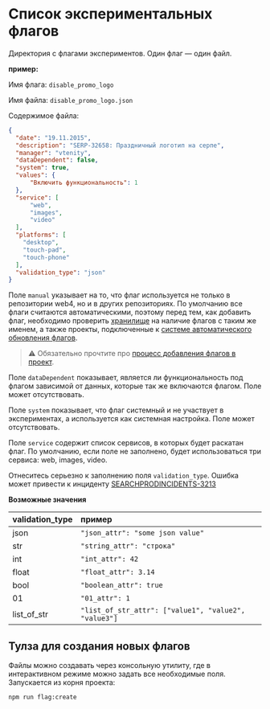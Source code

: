 # Список экспериментальных флагов

Директория с флагами экспериментов. Один флаг — один файл.

**пример:**

Имя флага: `disable_promo_logo`

Имя файла: `disable_promo_logo.json`

Содержимое файла:

```json
{
  "date": "19.11.2015",
  "description": "SERP-32658: Праздничный логотип на серпе",
  "manager": "vtenity",
  "dataDependent": false,
  "system": true,
  "values": {
      "Включить функциональность": 1
  },
  "service": [
      "web",
      "images",
      "video"
  ],
  "platforms": [
    "desktop",
    "touch-pad",
    "touch-phone"
  ],
  "validation_type": "json"
}
```

Поле `manual` указывает на то, что флаг используется не только в репозитории web4, но и в других репозиториях. По умолчанию все флаги считаются автоматическими, поэтому перед тем, как добавить флаг, необходимо проверить [хранилище][ab_flag_storage] на наличие флагов с таким же именем, а также проекты, подключенные к [системе автоматического обновления флагов][infra_expflags_auto].

> :warning: Обязательно прочтите про [процесс добавления флагов в проект][infra_add_new_flag].

Поле `dataDependent` показывает, является ли функциональность под флагом зависимой от данных, которые так же включаются флагом. Поле может отсутствовать.

Поле `system` показывает, что флаг системный и не участвует в экспериментах, а используется как системная настройка. Поле может отсутствовать.

Поле `service` содержит список сервисов, в которых будет раскатан флаг. По умолчанию, если поле не заполнено, будет использоваться три сервиса: web, images, video.

Отнеситесь серьезно к заполнению поля `validation_type`. Ошибка может привести к инциденту [SEARCHPRODINCIDENTS-3213](https://st.yandex-team.ru/SEARCHPRODINCIDENTS-3213#1519643483000)

**Возможные значения**

| validation_type | пример       |
| ----------------|:-------------|
| json            | `"json_attr": "some json value"`
| str             | `"string_attr": "строка"`
| int             | `"int_attr": 42`
| float           | `"float_attr": 3.14`
| bool            | `"boolean_attr": true`
| 01              | `"01_attr": 1`
| list_of_str     | `"list_of_str_attr": ["value1", "value2", "value3"]`

## Тулза для создания новых флагов

Файлы можно создавать через консольную утилиту, где в интерактивном режиме можно задать все необходимые поля. Запускается из корня проекта:

```bash
npm run flag:create
```

[ab_flag_storage]: ab.yandex-team.ru/flag_storage
[infra_add_new_flag]: https://wiki.yandex-team.ru/search-interfaces/infra/infraspeed/docs/expflags/expflags-regulations/#processdobavlenijaflagavproekt
[infra_expflags_auto]: https://wiki.yandex-team.ru/search-interfaces/infra/infraspeed/docs/expflags/expflags-regulations/#kakixproektovjetokasaetsja
